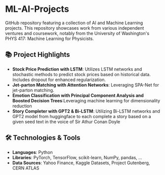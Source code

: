 # ML-AI-Projects

GitHub repository featuring a collection of AI and Machine Learning projects. This repository showcases work from various independent ventures and coursework, notably from the University of Washington's PHYS 417: Machine Learning for Physicists.

## 📚 Project Highlights

- **Stock Price Prediction with LSTM**: Utilizes LSTM networks and stochastic methods to predict stock prices based on historical data. Includes dropout for enhanced regularization.
- **Jet-parton Matching with Attention Networks**: Leveraging SPA-Net for jet-parton matching.
- **Emotion Classification with Principal Component Analysis and Boosted Decision Trees**:Leveraging machine learning for dimensionality reduction
- **Story Completer with GPT2 & Bi-LSTM**: Utilizing Bi-LSTM networks and GPT2 model from huggingface to each complete a story based on a given seed text in the voice of Sir Athur Conan Doyle

## 🛠️ Technologies & Tools

- **Languages**: Python
- **Libraries**: PyTorch, TensorFlow, scikit-learn, NumPy, pandas, ...
- **Data Sources**: Yahoo Finance, Kaggle Datasets, Project Gutenberg, CERN ATLAS
